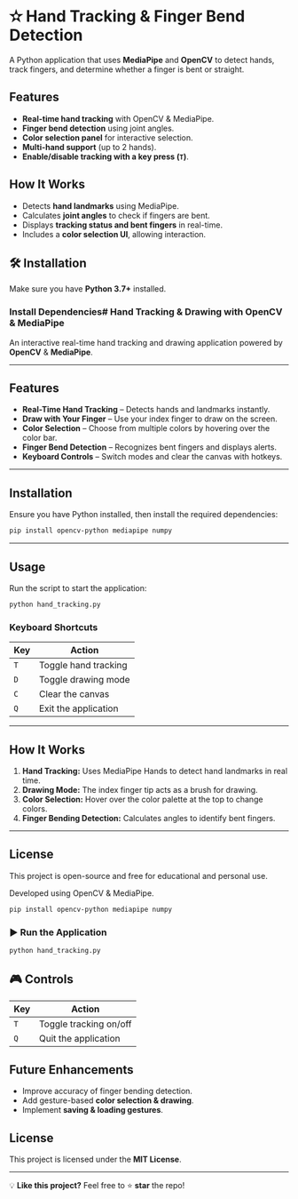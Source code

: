 # ✫ Hand Tracking & Finger Bend Detection 

A Python application that uses **MediaPipe** and **OpenCV** to detect hands, track fingers, and determine whether a finger is bent or straight.

##  Features
-  **Real-time hand tracking** with OpenCV & MediaPipe.
-  **Finger bend detection** using joint angles.
-  **Color selection panel** for interactive selection.
-  **Multi-hand support** (up to 2 hands).
-  **Enable/disable tracking with a key press (`T`)**.

##  How It Works
- Detects **hand landmarks** using MediaPipe.
- Calculates **joint angles** to check if fingers are bent.
- Displays **tracking status and bent fingers** in real-time.
- Includes a **color selection UI**, allowing interaction.

## 🛠️ Installation
Make sure you have **Python 3.7+** installed.

### Install Dependencies# Hand Tracking & Drawing with OpenCV & MediaPipe

An interactive real-time hand tracking and drawing application powered by **OpenCV** & **MediaPipe**.

---

## Features
- **Real-Time Hand Tracking** – Detects hands and landmarks instantly.  
- **Draw with Your Finger** – Use your index finger to draw on the screen.  
- **Color Selection** – Choose from multiple colors by hovering over the color bar.  
- **Finger Bend Detection** – Recognizes bent fingers and displays alerts.  
- **Keyboard Controls** – Switch modes and clear the canvas with hotkeys.  

---

## Installation
Ensure you have Python installed, then install the required dependencies:

```sh
pip install opencv-python mediapipe numpy
```

---

## Usage
Run the script to start the application:

```sh
python hand_tracking.py
```

### Keyboard Shortcuts
| Key | Action |
|-----|--------|
| `T` | Toggle hand tracking |
| `D` | Toggle drawing mode |
| `C` | Clear the canvas |
| `Q` | Exit the application |

---

## How It Works
1. **Hand Tracking:** Uses MediaPipe Hands to detect hand landmarks in real time.  
2. **Drawing Mode:** The index finger tip acts as a brush for drawing.  
3. **Color Selection:** Hover over the color palette at the top to change colors.  
4. **Finger Bending Detection:** Calculates angles to identify bent fingers.


---

## License
This project is open-source and free for educational and personal use.

Developed using OpenCV & MediaPipe.


```sh
pip install opencv-python mediapipe numpy
```

### ▶️ Run the Application
```sh
python hand_tracking.py
```

## 🎮 Controls
| Key | Action |
|----|--------|
| `T` | Toggle tracking on/off |
| `Q` | Quit the application |

##  Future Enhancements
-  Improve accuracy of finger bending detection.
-  Add gesture-based **color selection & drawing**.
-  Implement **saving & loading gestures**.

##  License
This project is licensed under the **MIT License**.

---

💡 **Like this project?** Feel free to ⭐ **star** the repo!

